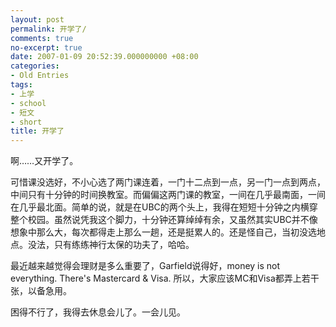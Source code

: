 ```yaml
---
layout: post
permalink: 开学了/
comments: true
no-excerpt: true
date: 2007-01-09 20:52:39.000000000 +08:00
categories:
- Old Entries
tags:
- 上学
- school
- 短文
- short
title: 开学了
---
```

啊……又开学了。

可惜课没选好，不小心选了两门课连着，一门十二点到一点，另一门一点到两点，中间只有十分钟的时间换教室。而偏偏这两门课的教室，一间在几乎最南面，一间在几乎最北面。简单的说，就是在UBC的两个头上，我得在短短十分钟之内横穿整个校园。虽然说凭我这个脚力，十分钟还算绰绰有余，又虽然其实UBC并不像想象中那么大，每次都得走上那么一趟，还是挺累人的。还是怪自己，当初没选地点。没法，只有练练神行太保的功夫了，哈哈。

最近越来越觉得会理财是多么重要了，Garfield说得好，money is not everything. There's Mastercard & Visa. 所以，大家应该MC和Visa都弄上若干张，以备急用。

困得不行了，我得去休息会儿了。一会儿见。
